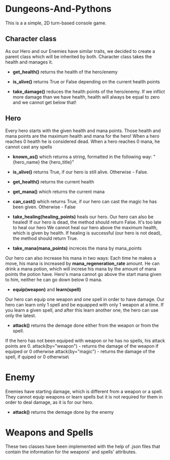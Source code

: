 # Dungeons-And-Pythons
This is a  a simple, 2D turn-based console game. 

## Character class
As our Hero and our Enemies have similar traits, we decided to create a parent class which will be inherited by both. 
Character class takes the health and manages it.

* **get_health()** returns the health of the hero/enemy 

* **is_alive()** returns True or False depending on the current health points

* **take_damage()** reduces the health points of the hero/enemy. If we inflict more damage than we have health, health will always be equal to zero and we cannot get below that!


## Hero
Every hero starts with the given health and mana points.
Those health and mana points are the maximum health and mana for the hero!
When a hero reaches 0 health he is considered dead.
When a hero reaches 0 mana, he cannot cast any spells

* **known_as()** which returns a string, formatted in the following way: "{hero_name} the {hero_title}"

* **is_alive()** returns True, if our hero is still alive. Otherwise - False.

* **get_health()** returns the current health

* **get_mana()** which returns the current mana

* **can_cast()** which returns True, if our hero can cast the magic he has been given. Otherwise - False

* **take_healing(healing_points)** heals our hero. Our hero can also be healed! If our hero is dead, the method should return False. It's too late to heal our hero
We cannot heal our hero above the maximum health, which is given by health. If healing is successful (our hero is not dead), the method should return True.

* **take_mana(mana_points)** increces the mana by mana_points

Our hero can also increase his mana in two ways:
Each time he makes a move, his mana is increased by **mana_regeneration_rate** amount.
He can drink a mana potion, which will increse his mana by the amount of mana points the potion have.
Hero's mana cannot go above the start mana given to him, neither he can go down below 0 mana.

* **equip(weapon)** and **learn(spell)**

Our hero can equip one weapon and one spell in order to have damage. Our hero can learn only 1 spell and be equapped with only 1 weapon at a time.
If you learn a given spell, and after this learn another one, the hero can use only the latest.

* **attack()** returns the demage done either from the weapon or from the spell. 

If the hero has not been equiped with weapon or he has no spells, his attack points are 0.
attack(by="weapon") - returns the damage of the weapon if equiped or 0 otherwise
attack(by="magic") - returns the damage of the spell, if quiped or 0 otherwise\

# Enemy
Enemies have starting damage, which is different from a weapon or a spell. 
They cannot equip weapons or learn spells but it is not required for them in order to deal damage, as it is for our hero.
* **attack()** returns the demage done by the enemy

# Weapons and Spells
These two classes have been implemented with the help of .json files that contain the information for the weapons' and spells' attributes.

